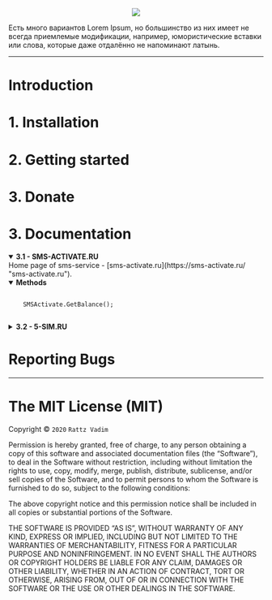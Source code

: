 <p align="center">
  <img src="https://sun1-86.userapi.com/UR7honv-VPfHipG5NBALuYUNOFiA8dtaLXv3mA/ajGvDqa6SeY.jpg">
</p>  
Есть много вариантов Lorem Ipsum, но большинство из них имеет не всегда приемлемые модификации, например, юмористические вставки или слова, которые даже отдалённо не напоминают латынь.  

***

# Introduction
# 1. Installation
# 2. Getting started
# 3. Donate
# 3. Documentation

<details open>
<summary><strong>3.1 - SMS-ACTIVATE.RU</strong></summary>
Home page of sms-service - [sms-activate.ru](https://sms-activate.ru/ "sms-activate.ru"). 
  <details open>
  <summary><strong>Methods</strong></summary>
    <pre><code>
    SMSActivate.GetBalance();
    </code></pre>
  </details>
</details>

<details>
<summary><strong>3.2 - 5-SIM.RU</strong></summary>

Home page of sms-service - [5sim.net](https://5sim.net/ "5sim.net"). 
</details>

# Reporting Bugs

***

# The MIT License (MIT)

Copyright © `2020` `Rattz Vadim`

Permission is hereby granted, free of charge, to any person
obtaining a copy of this software and associated documentation
files (the “Software”), to deal in the Software without
restriction, including without limitation the rights to use,
copy, modify, merge, publish, distribute, sublicense, and/or sell
copies of the Software, and to permit persons to whom the
Software is furnished to do so, subject to the following
conditions:

The above copyright notice and this permission notice shall be
included in all copies or substantial portions of the Software.

THE SOFTWARE IS PROVIDED “AS IS”, WITHOUT WARRANTY OF ANY KIND,
EXPRESS OR IMPLIED, INCLUDING BUT NOT LIMITED TO THE WARRANTIES
OF MERCHANTABILITY, FITNESS FOR A PARTICULAR PURPOSE AND
NONINFRINGEMENT. IN NO EVENT SHALL THE AUTHORS OR COPYRIGHT
HOLDERS BE LIABLE FOR ANY CLAIM, DAMAGES OR OTHER LIABILITY,
WHETHER IN AN ACTION OF CONTRACT, TORT OR OTHERWISE, ARISING
FROM, OUT OF OR IN CONNECTION WITH THE SOFTWARE OR THE USE OR
OTHER DEALINGS IN THE SOFTWARE.
